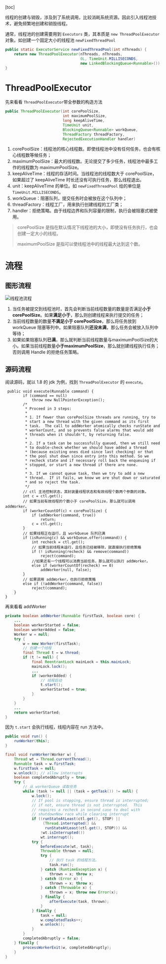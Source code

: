[toc]

线程的创建与销毁，涉及到了系统调用，比较消耗系统资源。因此引入线程池技术，避免频繁地创建和销毁线程。

通常，线程池的创建需要用到 `Executors` 类，其本质是 `new ThreadPoolExecutor` 对象。如创建一个固定大小的线程池 `newFixedThreadPool`

```java
public static ExecutorService newFixedThreadPool(int nThreads) {
    return new ThreadPoolExecutor(nThreads, nThreads,
                                  0L, TimeUnit.MILLISECONDS,
                                  new LinkedBlockingQueue<Runnable>());
}
```



# ThreadPoolExecutor

先来看看 `ThreadPoolExecutor`带全参数的构造方法

```java
public ThreadPoolExecutor(int corePoolSize,
                          int maximumPoolSize,
                          long keepAliveTime,
                          TimeUnit unit,
                          BlockingQueue<Runnable> workQueue,
                          ThreadFactory threadFactory,
                          RejectedExecutionHandler handler)
```

1. corePoolSize：线程池的核心线程数。即使线程池中没有任何任务，也会有核心线程数等候任务；
2. maximumPoolSize：最大的线程数。无论提交了多少任务，线程池中最多工作的线程数为 maximumPoolSize。
3. keepAliveTime：线程的存活时间。当线程池的线程数大于  corePoolSize，如果超过了 keepAliveTime 时长还没有可执行任务，那么线程退出。
4. unit：keepAliveTime 的单位。如 `newFixedThreadPool` 给的单位是 `TimeUnit.MILLISECONDS`。
5. workQueue：阻塞队列，提交任务时会被放在这个队列中；
6. threadFactory：线程工厂，用来执行创建线程的工厂类；
7. handler：拒绝策略。由于线程边界和队列容量的限制，执行会被阻塞式被使用。



> corePoolSize 是指在默认情况下线程池的大小，即使没有任务执行，也会创建一定大小的线程。
>
> maximumPoolSize 是指可以使线程池中的线程最大达到这个数。



# 流程

## 图形流程

![线程池流程](pic/线程池流程.png)

1. 当任务被提交到线程池时，首先会判断当前线程数量的数量是否满足**小于 corePoolSize**。如果**满足小于**，那么则创建线程来执行提交的任务；
2. 当前线程数量的数量**不满足小于 corePoolSize**，那么将任务放到 workQueue 阻塞等列中。如果阻塞队列**还没未满**，那么任务会被放入队列中等待；
3. 如果如果阻塞队列**已满**，那么就判断当前线程数量与maximumPoolSize的大小。如果当前线程数量**小于maximumPoolSize**，那么就创建线程执行任务；否则调用 Handle 的拒绝任务策略。



## 源码流程

阅读源码，就以 1.8 的 jdk 为例，找到 `ThreadPoolExecutor` 的 `execute`。

```
 public void execute(Runnable command) {
        if (command == null)
            throw new NullPointerException();
        /*
         * Proceed in 3 steps:
         *
         * 1. If fewer than corePoolSize threads are running, try to
         * start a new thread with the given command as its first
         * task.  The call to addWorker atomically checks runState and
         * workerCount, and so prevents false alarms that would add
         * threads when it shouldn't, by returning false.
         *
         * 2. If a task can be successfully queued, then we still need
         * to double-check whether we should have added a thread
         * (because existing ones died since last checking) or that
         * the pool shut down since entry into this method. So we
         * recheck state and if necessary roll back the enqueuing if
         * stopped, or start a new thread if there are none.
         *
         * 3. If we cannot queue task, then we try to add a new
         * thread.  If it fails, we know we are shut down or saturated
         * and so reject the task.
         */
        // ctl 主池控制状态，其封装量线程状态和有效线程个数两个参数的对象。
        int c = ctl.get();
        // 如果当前有效线程的个数小于 corePoolSize，那么就可以调用 addWorker。
        if (workerCountOf(c) < corePoolSize) {
            if (addWorker(command, true))
                return;
            c = ctl.get();
        }
        // 如果线程正在运行，且 workQueue 队列已满
        if (isRunning(c) && workQueue.offer(command)) {
            int recheck = ctl.get();
            // 如果当前线程未运行，且任务已经被移除，就直接执行拒绝策略
            if (! isRunning(recheck) && remove(command))
                reject(command);
            //如果还有一个线程可以消费当前任务，那么就可以执行 addWorker。
            else if (workerCountOf(recheck) == 0)
                addWorker(null, false);
        }
        // 如果调用 addWorker，也执行拒绝策略
        else if (!addWorker(command, false))
            reject(command);
    }
}
```



再来看看 addWorker

```java
private boolean addWorker(Runnable firstTask, boolean core) {
    ...
    boolean workerStarted = false;
    boolean workerAdded = false;
    Worker w = null;
    try {
        w = new Worker(firstTask);
        // 创建一个线程
        final Thread t = w.thread;
        if (t != null) {
            final ReentrantLock mainLock = this.mainLock;
            mainLock.lock();
			...
            if (workerAdded) {
                // 线程启动
                t.start();
                workerStarted = true;
            }
        }
    } 
    ...
    return workerStarted;
}
```



因为 `t.start`  会执行线程，线程内容在 run 方法中。

```java
public void run() {
    runWorker(this);
}

final void runWorker(Worker w) {
    Thread wt = Thread.currentThread();
    Runnable task = w.firstTask;
    w.firstTask = null;
    w.unlock(); // allow interrupts
    boolean completedAbruptly = true;
    try {
        // 从 workerQueue 读取任务
        while (task != null || (task = getTask()) != null) {
            w.lock();
            // If pool is stopping, ensure thread is interrupted;
            // if not, ensure thread is not interrupted.  This
            // requires a recheck in second case to deal with
            // shutdownNow race while clearing interrupt
            if ((runStateAtLeast(ctl.get(), STOP) ||
                 (Thread.interrupted() &&
                  runStateAtLeast(ctl.get(), STOP))) &&
                !wt.isInterrupted())
                wt.interrupt();
            try {
                beforeExecute(wt, task);
                Throwable thrown = null;
                try {
                    // 执行 task 的线程方法。
                    task.run();
                } catch (RuntimeException x) {
                    thrown = x; throw x;
                } catch (Error x) {
                    thrown = x; throw x;
                } catch (Throwable x) {
                    thrown = x; throw new Error(x);
                } finally {
                    afterExecute(task, thrown);
                }
            } finally {
                task = null;
                w.completedTasks++;
                w.unlock();
            }
        }
        completedAbruptly = false;
    } finally {
        processWorkerExit(w, completedAbruptly);
    }
}
```

